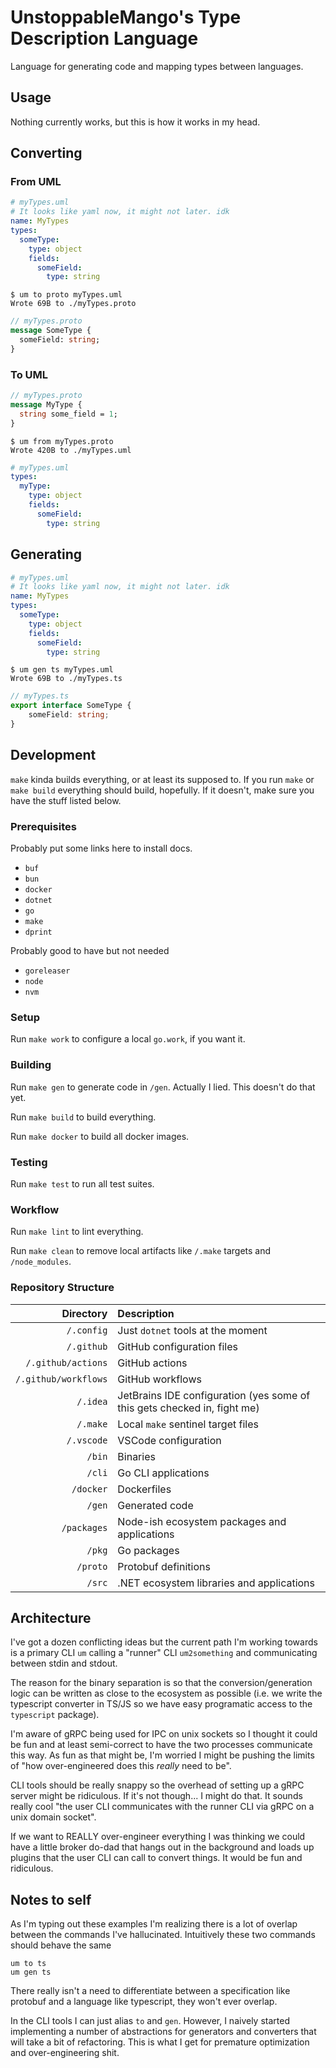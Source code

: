 # UnstoppableMango's Type Description Language

Language for generating code and mapping types between languages.

## Usage

Nothing currently works, but this is how it works in my head.

## Converting

### From UML

```yaml
# myTypes.uml
# It looks like yaml now, it might not later. idk
name: MyTypes
types:
  someType:
    type: object
    fields:
      someField:
        type: string
```

```shell
$ um to proto myTypes.uml
Wrote 69B to ./myTypes.proto
```

```proto
// myTypes.proto
message SomeType {
  someField: string;
}
```

### To UML

```proto
// myTypes.proto
message MyType {
  string some_field = 1;
}
```

```shell
$ um from myTypes.proto
Wrote 420B to ./myTypes.uml
```

```yaml
# myTypes.uml
types:
  myType:
    type: object
    fields:
      someField:
        type: string
```

## Generating

```yaml
# myTypes.uml
# It looks like yaml now, it might not later. idk
name: MyTypes
types:
  someType:
    type: object
    fields:
      someField:
        type: string
```

```shell
$ um gen ts myTypes.uml
Wrote 69B to ./myTypes.ts
```

```ts
// myTypes.ts
export interface SomeType {
	someField: string;
}
```

## Development

`make` kinda builds everything, or at least its supposed to.
If you run `make` or `make build` everything should build, hopefully.
If it doesn't, make sure you have the stuff listed below.

### Prerequisites

Probably put some links here to install docs.

- `buf`
- `bun`
- `docker`
- `dotnet`
- `go`
- `make`
- `dprint`

Probably good to have but not needed

- `goreleaser`
- `node`
- `nvm`

### Setup

Run `make work` to configure a local `go.work`, if you want it.

### Building

Run `make gen` to generate code in `/gen`. Actually I lied. This doesn't do that yet.

Run `make build` to build everything.

Run `make docker` to build all docker images.

### Testing

Run `make test` to run all test suites.

### Workflow

Run `make lint` to lint everything.

Run `make clean` to remove local artifacts like `/.make` targets and `/node_modules`.

### Repository Structure

|            Directory | Description                                                              |
| -------------------: | :----------------------------------------------------------------------- |
|           `/.config` | Just `dotnet` tools at the moment                                        |
|           `/.github` | GitHub configuration files                                               |
|   `/.github/actions` | GitHub actions                                                           |
| `/.github/workflows` | GitHub workflows                                                         |
|             `/.idea` | JetBrains IDE configuration (yes some of this gets checked in, fight me) |
|             `/.make` | Local `make` sentinel target files                                       |
|           `/.vscode` | VSCode configuration                                                     |
|               `/bin` | Binaries                                                                 |
|               `/cli` | Go CLI applications                                                      |
|            `/docker` | Dockerfiles                                                              |
|               `/gen` | Generated code                                                           |
|          `/packages` | Node-ish ecosystem packages and applications                             |
|               `/pkg` | Go packages                                                              |
|             `/proto` | Protobuf definitions                                                     |
|               `/src` | .NET ecosystem libraries and applications                                |

## Architecture

I've got a dozen conflicting ideas but the current path I'm working towards is a primary CLI `um` calling a "runner" CLI `um2something` and communicating between stdin and stdout.

The reason for the binary separation is so that the conversion/generation logic can be written as close to the ecosystem as possible (i.e. we write the typescript converter in TS/JS so we have easy programatic access to the `typescript` package).

I'm aware of gRPC being used for IPC on unix sockets so I thought it could be fun and at least semi-correct to have the two processes communicate this way.
As fun as that might be, I'm worried I might be pushing the limits of "how over-engineered does this _really_ need to be".

CLI tools should be really snappy so the overhead of setting up a gRPC server might be ridiculous. If it's not though... I might do that. It sounds really cool "the user CLI communicates with the runner CLI via gRPC on a unix domain socket".

If we want to REALLY over-engineer everything I was thinking we could have a little broker do-dad that hangs out in the background and loads up plugins that the user CLI can call to convert things. It would be fun and ridiculous.

## Notes to self

As I'm typing out these examples I'm realizing there is a lot of overlap between the commands I've hallucinated.
Intuitively these two commands should behave the same

```shell
um to ts
um gen ts
```

There really isn't a need to differentiate between a specification like protobuf and a language like typescript, they won't ever overlap.

In the CLI tools I can just alias `to` and `gen`.
However, I naively started implementing a number of abstractions for generators and converters that will take a bit of refactoring.
This is what I get for premature optimization and over-engineering shit.
